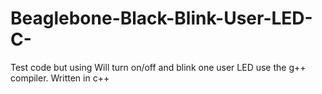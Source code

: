 Beaglebone-Black-Blink-User-LED-C-
==================================

Test code but using Will turn on/off and blink one user LED use the g++ compiler. Written in c++
